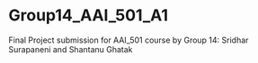 # Group14_AAI_501_A1
Final Project submission for AAI_501 course by Group 14: Sridhar Surapaneni and Shantanu Ghatak

